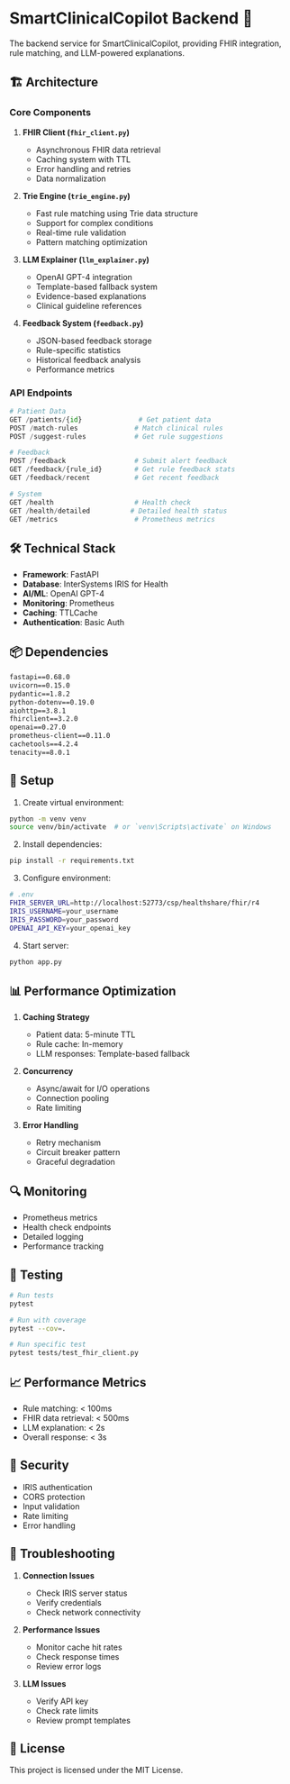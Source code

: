 # SmartClinicalCopilot Backend 🚀

The backend service for SmartClinicalCopilot, providing FHIR integration, rule matching, and LLM-powered explanations.

## 🏗️ Architecture

### Core Components

1. **FHIR Client (`fhir_client.py`)**
   - Asynchronous FHIR data retrieval
   - Caching system with TTL
   - Error handling and retries
   - Data normalization

2. **Trie Engine (`trie_engine.py`)**
   - Fast rule matching using Trie data structure
   - Support for complex conditions
   - Real-time rule validation
   - Pattern matching optimization

3. **LLM Explainer (`llm_explainer.py`)**
   - OpenAI GPT-4 integration
   - Template-based fallback system
   - Evidence-based explanations
   - Clinical guideline references

4. **Feedback System (`feedback.py`)**
   - JSON-based feedback storage
   - Rule-specific statistics
   - Historical feedback analysis
   - Performance metrics

### API Endpoints

```python
# Patient Data
GET /patients/{id}              # Get patient data
POST /match-rules              # Match clinical rules
POST /suggest-rules            # Get rule suggestions

# Feedback
POST /feedback                 # Submit alert feedback
GET /feedback/{rule_id}        # Get rule feedback stats
GET /feedback/recent           # Get recent feedback

# System
GET /health                    # Health check
GET /health/detailed          # Detailed health status
GET /metrics                   # Prometheus metrics
```

## 🛠️ Technical Stack

- **Framework**: FastAPI
- **Database**: InterSystems IRIS for Health
- **AI/ML**: OpenAI GPT-4
- **Monitoring**: Prometheus
- **Caching**: TTLCache
- **Authentication**: Basic Auth

## 📦 Dependencies

```txt
fastapi==0.68.0
uvicorn==0.15.0
pydantic==1.8.2
python-dotenv==0.19.0
aiohttp==3.8.1
fhirclient==3.2.0
openai==0.27.0
prometheus-client==0.11.0
cachetools==4.2.4
tenacity==8.0.1
```

## 🔧 Setup

1. Create virtual environment:
```bash
python -m venv venv
source venv/bin/activate  # or `venv\Scripts\activate` on Windows
```

2. Install dependencies:
```bash
pip install -r requirements.txt
```

3. Configure environment:
```bash
# .env
FHIR_SERVER_URL=http://localhost:52773/csp/healthshare/fhir/r4
IRIS_USERNAME=your_username
IRIS_PASSWORD=your_password
OPENAI_API_KEY=your_openai_key
```

4. Start server:
```bash
python app.py
```

## 📊 Performance Optimization

1. **Caching Strategy**
   - Patient data: 5-minute TTL
   - Rule cache: In-memory
   - LLM responses: Template-based fallback

2. **Concurrency**
   - Async/await for I/O operations
   - Connection pooling
   - Rate limiting

3. **Error Handling**
   - Retry mechanism
   - Circuit breaker pattern
   - Graceful degradation

## 🔍 Monitoring

- Prometheus metrics
- Health check endpoints
- Detailed logging
- Performance tracking

## 🧪 Testing

```bash
# Run tests
pytest

# Run with coverage
pytest --cov=.

# Run specific test
pytest tests/test_fhir_client.py
```

## 📈 Performance Metrics

- Rule matching: < 100ms
- FHIR data retrieval: < 500ms
- LLM explanation: < 2s
- Overall response: < 3s

## 🔐 Security

- IRIS authentication
- CORS protection
- Input validation
- Rate limiting
- Error handling

## 🐛 Troubleshooting

1. **Connection Issues**
   - Check IRIS server status
   - Verify credentials
   - Check network connectivity

2. **Performance Issues**
   - Monitor cache hit rates
   - Check response times
   - Review error logs

3. **LLM Issues**
   - Verify API key
   - Check rate limits
   - Review prompt templates

## 📝 License

This project is licensed under the MIT License.
